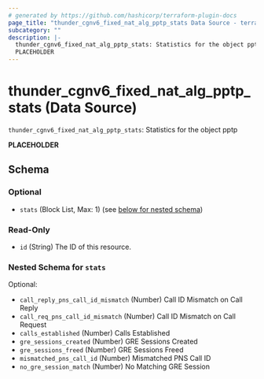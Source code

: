 ```yaml
---
# generated by https://github.com/hashicorp/terraform-plugin-docs
page_title: "thunder_cgnv6_fixed_nat_alg_pptp_stats Data Source - terraform-provider-thunder"
subcategory: ""
description: |-
  thunder_cgnv6_fixed_nat_alg_pptp_stats: Statistics for the object pptp
  PLACEHOLDER
---
```


# thunder_cgnv6_fixed_nat_alg_pptp_stats (Data Source)

`thunder_cgnv6_fixed_nat_alg_pptp_stats`: Statistics for the object pptp

__PLACEHOLDER__



<!-- schema generated by tfplugindocs -->
## Schema

### Optional

- `stats` (Block List, Max: 1) (see [below for nested schema](#nestedblock--stats))

### Read-Only

- `id` (String) The ID of this resource.

<a id="nestedblock--stats"></a>
### Nested Schema for `stats`

Optional:

- `call_reply_pns_call_id_mismatch` (Number) Call ID Mismatch on Call Reply
- `call_req_pns_call_id_mismatch` (Number) Call ID Mismatch on Call Request
- `calls_established` (Number) Calls Established
- `gre_sessions_created` (Number) GRE Sessions Created
- `gre_sessions_freed` (Number) GRE Sessions Freed
- `mismatched_pns_call_id` (Number) Mismatched PNS Call ID
- `no_gre_session_match` (Number) No Matching GRE Session


